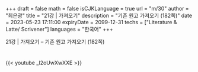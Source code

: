 +++
draft = false
math = false
isCJKLanguage = true
url = "m/30"
author = "최은광"
title = "21강 | 가져오기"
description = "기존 원고 가져오기 (182쪽)"
date = 2023-05-23 17:11:00
expiryDate = 2099-12-31
techs = ["Literature & Latte/ Scrivener"]
languages = "한국어"
+++

21강 | 가져오기 – 기존 원고 가져오기 (182쪽)

<!--more--> 

#

{{< youtube _l2oUwXwXXE >}}

#